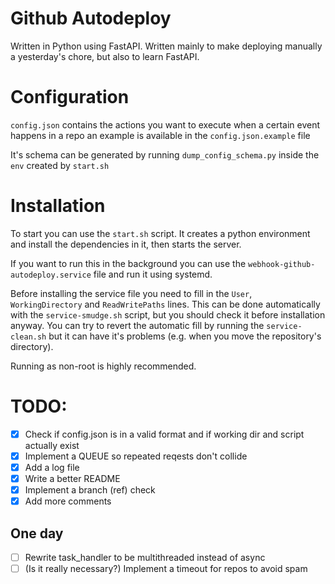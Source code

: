 # Github Autodeploy
Written in Python using FastAPI.
Written mainly to make deploying manually a yesterday's chore, but also to learn FastAPI.

# Configuration
`config.json` contains the actions you want to execute when a certain event happens in a repo
an example is available in the `config.json.example` file

It's schema can be generated by running `dump_config_schema.py` inside the `env` created by `start.sh`

# Installation
To start you can use the `start.sh` script. It creates a python environment and install the dependencies in it, then starts the server.

If you want to run this in the background you can use the `webhook-github-autodeploy.service` file and run it using systemd.

Before installing the service file you need to fill in the `User`, `WorkingDirectory` and `ReadWritePaths` lines.
This can be done automatically with the `service-smudge.sh` script, but you should check it before installation anyway.
You can try to revert the automatic fill by running the `service-clean.sh` but it can have it's problems (e.g. when you move the repository's directory).

Running as non-root is highly recommended.

# TODO:
- [X] Check if config.json is in a valid format and if working dir and script actually exist
- [X] Implement a QUEUE so repeated reqests don't collide
- [X] Add a log file
- [X] Write a better README
- [X] Implement a branch (ref) check
- [X] Add more comments
## One day
- [ ] Rewrite task_handler to be multithreaded instead of async
- [ ] (Is it really necessary?) Implement a timeout for repos to avoid spam
